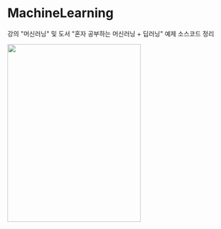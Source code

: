 # MachineLearning
강의 "머신러닝" 및 도서 "혼자 공부하는 머신러닝 + 딥러닝" 예제 소스코드 정리

<img src = "https://user-images.githubusercontent.com/93889207/198174657-ad4ef23d-00c9-4444-a20e-b1aaa1cc14f9.png" width = "300" height = "400"/>
